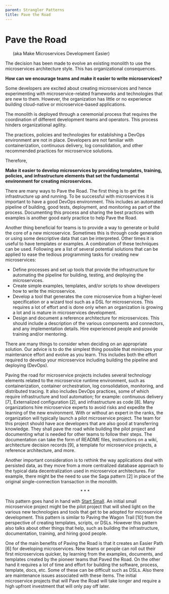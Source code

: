 ```yaml
---
parent: Strangler Patterns
title: Pave the Road
---
```

# Pave the Road
&nbsp;&nbsp;&nbsp;&nbsp;&nbsp;&nbsp;(aka Make Microservices Development Easier)

The decision has been made to evolve an existing monolith to use the microservices architecture style. This has organizational consequences.

**How can we encourage teams and make it easier to write microservices?**

Some developers are excited about creating microservices and hence experimenting with microservice-related frameworks and technologies that are new to them. However, the organization has little or no experience building cloud-native or microservice-based applications.

The monolith is deployed through a ceremonial process that requires the coordination of different development teams and operators. This process hinders organizational agility.

The practices, policies and technologies for establishing a DevOps environment are not in place. Developers are not familiar with containerization, continuous delivery, log consolidation, and other recommended practices for microservice solutions.

Therefore, 

**Make it easier to develop microservices by providing templates, training, policies, and infrastructure elements that set the fundamental environment for creating microservices.**

There are many ways to Pave the Road. The first thing is to get the infrastructure up and running. To be successful with microservices it is important to have a good DevOps environment. This includes an automated pipeline of building, good tests, deployment, and monitoring as part of the process. Documenting this process and sharing the best practices with examples is another good early practice to help Pave the Road.

Another thing beneficial for teams is to provide a way to generate or build the core of a new microservice. Sometimes this is through code generation or using some descriptive data that can be interpreted. Other times it is useful to have templates or examples. A combination of these techniques can be used. Following are a list of several potential solutions that can be applied to ease the tedious programming tasks for creating new microservices: 
* Define processes and set up tools that provide the infrastructure for automating the pipeline for building, testing, and deploying the microservices.
* Create simple examples, templates, and/or scripts to show developers how to write the microservice.
* Develop a tool that generates the core microservice from a higher-level specification or a wizard tool such as a DSL for microservices. This requires a lot of effort and is done only when an organization is growing a lot and is mature in microservices development.
* Design and document a reference architecture for microservices. This should include a description of the various components and connectors, and any implementation details. 
Hire experienced people and provide training and/or mentoring.

There are many things to consider when deciding on an appropriate solution. Our advice is to do the simplest thing possible that minimizes your maintenance effort and evolve as you learn. This includes both the effort required to develop your microservice including building the pipeline and deploying (DevOps). 

Paving the road for microservice projects includes several technology elements related to the microservice runtime environment, such as containerization, container orchestration, log consolidation, monitoring, and distributed tracing. It also includes DevOps practices, some of which require infrastructure and tool automation; for example: continuous delivery [7], Externalized configuration [2], and infrastructure as code [8]. Many organizations hire microservice experts to avoid risks and expedite the learning of the new environment. With or without an expert in the ranks, the organization will typically launch a pilot microservice project. The team for this project should have ace developers that are also good at transferring knowledge. They shall pave the road while building the pilot project and documenting what is needed for other teams to follow their steps. The documentation can take the form of README files, instructions on a wiki, architecture decision records [9], a template for microservice projects, a reference architecture, and more.

Another important consideration is to rethink the way applications deal with persisted data, as they move from a more centralized database approach to the typical data decentralization used in microservice architectures. For example, there might be the need to use the Saga pattern [2] in place of the original single-connection transaction in the monolith.

<p align="center">* * *</p>

This pattern goes hand in hand with [Start Small](Start-Small.md). An initial small microservice project might be the pilot project that will shed light on the various new technologies and tools that get to be adopted for microservice development. This pattern is similar to Paving the Wagon Trail [10] from the perspective of creating templates, scripts, or DSLs. However this pattern also talks about other things that help, such as building the infrastructure, documentation, training, and hiring good people.

One of the main benefits of Paving the Road is that it creates an Easier Path [6] for developing microservices. New teams or people can roll out their first microservices quicker, by learning from the examples, documents, and templates created by the pioneer teams that Paved the Road. On the other hand it requires a lot of time and effort for building the software, process, template, docs, etc. Some of these can be difficult such as DSLs. Also there are maintenance issues associated with these items. The initial microservice projects that will Pave the Road will take longer and require a high upfront investment that will only pay off later.
